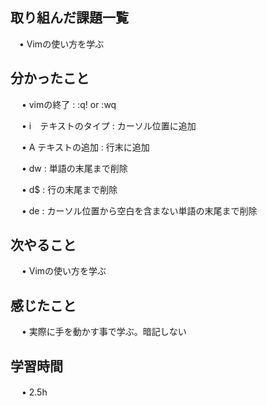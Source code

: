 ## 取り組んだ課題一覧
           
 　• Vimの使い方を学ぶ
    
## 分かったこと

　 • vimの終了 :  :q!  or :wq

　 • i　テキストのタイプ :  カーソル位置に追加

　 • A   テキストの追加   :  行末に追加

　 • dw   :  単語の末尾まで削除

　 • d$   :  行の末尾まで削除

　 • de   :  カーソル位置から空白を含まない単語の末尾まで削除

## 次やること　

　 • Vimの使い方を学ぶ  

## 感じたこと

　 • 実際に手を動かす事で学ぶ。暗記しない

## 学習時間

　 • 2.5h